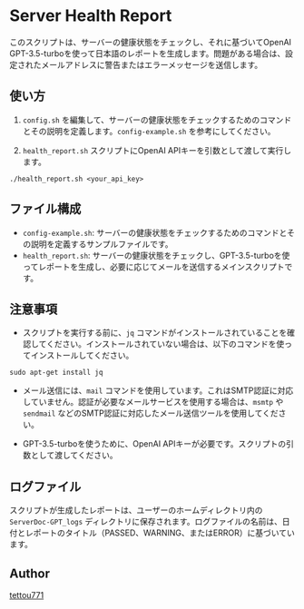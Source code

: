 # Server Health Report

このスクリプトは、サーバーの健康状態をチェックし、それに基づいてOpenAI GPT-3.5-turboを使って日本語のレポートを生成します。問題がある場合は、設定されたメールアドレスに警告またはエラーメッセージを送信します。

## 使い方

1. `config.sh` を編集して、サーバーの健康状態をチェックするためのコマンドとその説明を定義します。`config-example.sh` を参考にしてください。

2. `health_report.sh` スクリプトにOpenAI APIキーを引数として渡して実行します。

```
./health_report.sh <your_api_key>
```

## ファイル構成

- `config-example.sh`: サーバーの健康状態をチェックするためのコマンドとその説明を定義するサンプルファイルです。
- `health_report.sh`: サーバーの健康状態をチェックし、GPT-3.5-turboを使ってレポートを生成し、必要に応じてメールを送信するメインスクリプトです。

## 注意事項

- スクリプトを実行する前に、`jq` コマンドがインストールされていることを確認してください。インストールされていない場合は、以下のコマンドを使ってインストールしてください。

```
sudo apt-get install jq
```

- メール送信には、`mail` コマンドを使用しています。これはSMTP認証に対応していません。認証が必要なメールサービスを使用する場合は、`msmtp` や `sendmail` などのSMTP認証に対応したメール送信ツールを使用してください。

- GPT-3.5-turboを使うために、OpenAI APIキーが必要です。スクリプトの引数として渡してください。

## ログファイル

スクリプトが生成したレポートは、ユーザーのホームディレクトリ内の `ServerDoc-GPT_logs` ディレクトリに保存されます。ログファイルの名前は、日付とレポートのタイトル（PASSED、WARNING、またはERROR）に基づいています。

## Author

[tettou771](http://github.com/tettou771)
